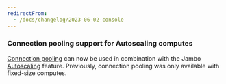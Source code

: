 ```yaml
---
redirectFrom:
  - /docs/changelog/2023-06-02-console
---
```


### Connection pooling support for Autoscaling computes

[Connection pooling](/docs/connect/connection-pooling) can now be used in combination with the Jambo [Autoscaling](/docs/introduction/autoscaling) feature. Previously, connection pooling was only available with fixed-size computes.
